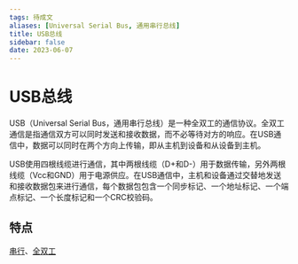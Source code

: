 ```yaml
---
tags: 待成文
aliases: [Universal Serial Bus, 通用串行总线]
title: USB总线
sidebar: false
date: 2023-06-07
---
```

# USB总线

USB（Universal Serial Bus，通用串行总线）是一种全双工的通信协议。全双工通信是指通信双方可以同时发送和接收数据，而不必等待对方的响应。在USB通信中，数据可以同时在两个方向上传输，即从主机到设备和从设备到主机。

USB使用四根线缆进行通信，其中两根线缆（D+和D-）用于数据传输，另外两根线缆（Vcc和GND）用于电源供应。在USB通信中，主机和设备通过交替地发送和接收数据包来进行通信，每个数据包包含一个同步标记、一个地址标记、一个端点标记、一个长度标记和一个CRC校验码。

## 特点

[串行](串行总线.md)、[全双工](全双工总线.md)